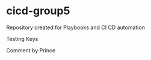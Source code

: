 # cicd-group5

Repository created for Playbooks and CI CD automation

Testing Keys

Comment by Prince
